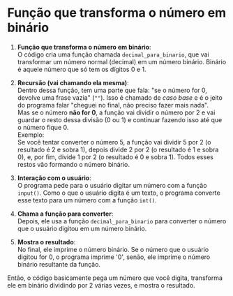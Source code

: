
# Função que transforma o número em binário

1. **Função que transforma o número em binário**:  
   O código cria uma função chamada `decimal_para_binario`, que vai transformar um número normal (decimal) em um número binário. Binário é aquele número que só tem os dígitos 0 e 1.

2. **Recursão (vai chamando ela mesma)**:  
   Dentro dessa função, tem uma parte que fala: "se o número for 0, devolve uma frase vazia" (`""`). Isso é chamado de *caso base* e é o jeito do programa falar "cheguei no final, não preciso fazer mais nada".  
   Mas se o número **não for 0**, a função vai dividir o número por 2 e vai guardar o resto dessa divisão (0 ou 1) e continuar fazendo isso até que o número fique 0.  
   Exemplo:  
   Se você tentar converter o número 5, a função vai dividir 5 por 2 (o resultado é 2 e sobra 1), depois divide 2 por 2 (o resultado é 1 e sobra 0), e, por fim, divide 1 por 2 (o resultado é 0 e sobra 1). Todos esses restos vão formando o número binário.

3. **Interação com o usuário**:  
   O programa pede para o usuário digitar um número com a função `input()`. Como o que o usuário digita é um texto, o programa converte esse texto para um número com a função `int()`.

4. **Chama a função para converter**:  
   Depois, ele usa a função `decimal_para_binario` para converter o número que o usuário digitou em um número binário.

5. **Mostra o resultado**:  
   No final, ele imprime o número binário. Se o número que o usuário digitou for 0, o programa imprime '0', senão, ele imprime o número binário resultante da função.

Então, o código basicamente pega um número que você digita, transforma ele em binário dividindo por 2 várias vezes, e mostra o resultado.
